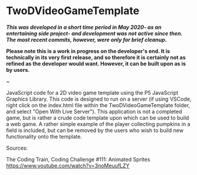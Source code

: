 # TwoDVideoGameTemplate

_**This was developed in a short time period in May 2020- as an entertaining side project- and development was not active since then. The most recent commits, however, were only for brief cleanup.**_

**Please note this is a work in progress on the developer's end. It is technically in its very first release, and so therefore it is certainly not as refined as the developer would want. However, it can be built upon as is by users.**

~

JavaScript code for a 2D video game template using the P5 JavaScript Graphics Library. This code is designed to run on a server (if using VSCode, right click on the index.html file within the TwoDVideoGameTemplate folder, and select "Open With Live Server"). This application is not a completed game, but is rather a crude code template upon which can be used to build a web game. A rather simple example of the player collecting pumpkins in a field is included, but can be removed by the users who wish to build new functionality onto the template. 

Sources:

The Coding Train, Coding Challenge #111: Animated Sprites
https://www.youtube.com/watch?v=3noMeuufLZY
